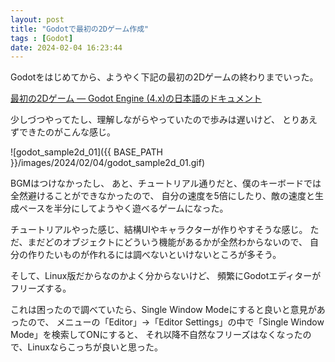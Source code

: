 ```yaml
---
layout: post
title: "Godotで最初の2Dゲーム作成"
tags : [Godot]
date: 2024-02-04 16:23:44
---
```


Godotをはじめてから、ようやく下記の最初の2Dゲームの終わりまでいった。

[最初の2Dゲーム — Godot Engine (4.x)の日本語のドキュメント](https://docs.godotengine.org/ja/4.x/getting_started/first_2d_game/index.html)


少しづつやってたし、理解しながらやっていたので歩みは遅いけど、
とりあえずできたのがこんな感じ。


![godot_sample2d_01]({{ BASE_PATH }}/images/2024/02/04/godot_sample2d_01.gif)


BGMはつけなかったし、
あと、チュートリアル通りだと、僕のキーボードでは全然避けることができなかったので、
自分の速度を5倍にしたり、敵の速度と生成ペースを半分にしてようやく遊べるゲームになった。

チュートリアルやった感じ、結構UIやキャラクターが作りやすそうな感じ。
ただ、まだどのオブジェクトにどういう機能があるかが全然わからないので、
自分の作りたいものが作れるには調べないといけないところが多そう。

そして、Linux版だからなのかよく分からないけど、
頻繁にGodotエディターがフリーズする。

これは困ったので調べていたら、Single Window Modeにすると良いと意見があったので、
メニューの「Editor」->「Editor Settings」の中で「Single Window Mode」を検索してONにすると、
それ以降不自然なフリーズはなくなったので、Linuxならこっちが良いと思った。




